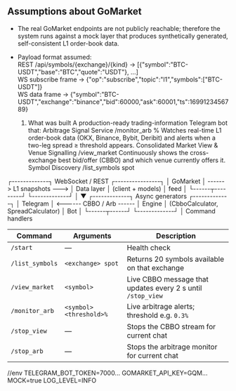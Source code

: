 Assumptions about GoMarket  
--------------------------  
- The real GoMarket endpoints are not publicly reachable; therefore the  
  system runs against a mock layer that produces synthetically generated,  
  self-consistent L1 order-book data.  
- Payload format assumed:  
  REST /api/symbols/{exchange}/{kind} → [{"symbol":"BTC-USDT","base":"BTC","quote":"USDT"}, …]  
  WS subscribe frame → {"op":"subscribe","topic":"l1","symbols":["BTC-USDT"]}  
  WS data frame → {"symbol":"BTC-USDT","exchange":"binance","bid":60000,"ask":60001,"ts":1699123456789}

  1. What was built
A production-ready trading-information Telegram bot that:
Arbitrage Signal Service
/monitor_arb <symbol> <threshold>%
Watches real-time L1 order-book data (OKX, Binance, Bybit, Deribit) and alerts when a two-leg spread ≥ threshold appears.
Consolidated Market View & Venue Signalling
/view_market <symbol>
Continuously shows the cross-exchange best bid/offer (CBBO) and which venue currently offers it.
Symbol Discovery
/list_symbols <exchange> spot

┌-------------┐     WebSocket / REST      ┌----------------┐
│ GoMarket    │ ------>  L1 snapshots ---> │  Data layer    │ (client + models)
│  feed       │                            └------┬---------┘
└-------------┘                                   │
                                                  ▼
┌-------------┐     Async generators       ┌-------------┐
│ Telegram    │ <------  CBBO / Arb ------ │  Engine     │ (CbboCalculator, SpreadCalculator)
│   Bot       │                             └------┬------┘
└-------------┘                                   │
                                   Command handlers

| Command         | Arguments               | Description                                                 |
| --------------- | ----------------------- | ----------------------------------------------------------- |
| `/start`        | —                       | Health check                                                |
| `/list_symbols` | `<exchange> spot`       | Returns 20 symbols available on that exchange               |
| `/view_market`  | `<symbol>`              | Live CBBO message that updates every 2 s until `/stop_view` |
| `/monitor_arb`  | `<symbol> <threshold>%` | Live arbitrage alerts; threshold e.g. `0.3%`                |
| `/stop_view`    | —                       | Stops the CBBO stream for current chat                      |
| `/stop_arb`     | —                       | Stops the arbitrage monitor for current chat                |

 //env
 TELEGRAM_BOT_TOKEN=7000...<your-token>
GOMARKET_API_KEY=GQM...<real-or-dummy>
MOCK=true
LOG_LEVEL=INFO
